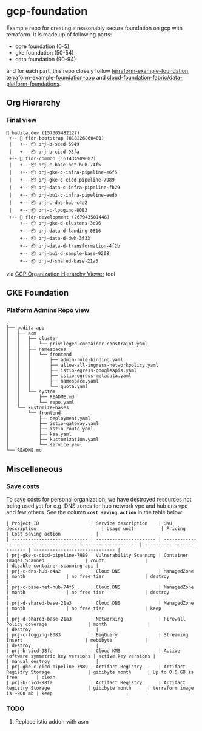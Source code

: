 # gcp-foundation 

Example repo for creating a reasonably secure foundation on gcp with terraform. It is made up of following parts:

- core foundation (0-5)
- gke foundation (50-54)
- data foundation (90-94)

and for each part, this repo closely follow [terraform-example-foundation](https://github.com/terraform-google-modules/terraform-example-foundation), [terraform-example-foundation-app](https://github.com/GoogleCloudPlatform/terraform-example-foundation-app) and [cloud-foundation-fabric/data-platform-foundations](https://github.com/terraform-google-modules/cloud-foundation-fabric/tree/master/data-solutions/data-platform-foundations).

## Org Hierarchy
### Final view

```
🏢 budita.dev (157305482127)
 +-- 📁 fldr-bootstrap (818226860401)
 |   +-- 📦 prj-b-seed-6949
 |   +-- 📦 prj-b-cicd-98fa
 +-- 📁 fldr-common (161434909087)
 |   +-- 📦 prj-c-base-net-hub-74f5
 |   +-- 📦 prj-gke-c-infra-pipeline-e6f5
 |   +-- 📦 prj-gke-c-cicd-pipeline-7989
 |   +-- 📦 prj-data-c-infra-pipeline-fb29
 |   +-- 📦 prj-bu1-c-infra-pipeline-eedb
 |   +-- 📦 prj-c-dns-hub-c4a2
 |   +-- 📦 prj-c-logging-8083
 +-- 📁 fldr-development (267943501446)
     +-- 📦 prj-gke-d-clusters-3c96
     +-- 📦 prj-data-d-landing-0816
     +-- 📦 prj-data-d-dwh-3f33
     +-- 📦 prj-data-d-transformation-4f2b
     +-- 📦 prj-bu1-d-sample-base-9208
     +-- 📦 prj-d-shared-base-21a3
```
via [GCP Organization Hierarchy Viewer](https://github.com/GoogleCloudPlatform/professional-services/tree/main/tools/gcp-org-hierarchy-viewer) tool

## GKE Foundation
### Platform Admins Repo view

```
.
├── budita-app
│   ├── acm
│   │   ├── cluster
│   │   │   └── privileged-container-constraint.yaml
│   │   ├── namespaces
│   │   │   └── frontend
│   │   │       ├── admin-role-binding.yaml
│   │   │       ├── allow-all-ingress-networkpolicy.yaml
│   │   │       ├── istio-egress-googleapis.yaml
│   │   │       ├── istio-egress-metadata.yaml
│   │   │       ├── namespace.yaml
│   │   │       └── quota.yaml
│   │   └── system
│   │       ├── README.md
│   │       └── repo.yaml
│   └── kustomize-bases
│       └── frontend
│           ├── deployment.yaml
│           ├── istio-gateway.yaml
│           ├── istio-route.yaml
│           ├── ksa.yaml
│           ├── kustomization.yaml
│           └── service.yaml
└── README.md
```
## Miscellaneous
### Save costs
To save costs for personal organization, we have destroyed resources not being used yet for e.g. DNS zones for hub network vpc and hub dns vpc and few others. See the column **```cost saving action```** in the table below:  

```
| Project ID                   | Service description    | SKU description                        | Usage unit          | Pricing                    | Cost saving action             |
| ---------------------------- | ---------------------- | -------------------------------------- | ------------------- | -------------------------- | ------------------------------ |
| prj-gke-c-cicd-pipeline-7989 | Vulnerability Scanning | Container Images Scanned               | count               |                            | disable container scanning api |
| prj-c-dns-hub-c4a2           | Cloud DNS              | ManagedZone                            | month               | no free tier               | destroy                        |
| prj-c-base-net-hub-74f5      | Cloud DNS              | ManagedZone                            | month               | no free tier               | destroy                        |
| prj-d-shared-base-21a3       | Cloud DNS              | ManagedZone                            | month               | no free tier               | keep                           |
| prj-d-shared-base-21a3       | Networking             | Firewall Policy coverage               | month               |                            | destroy                        |
| prj-c-logging-8083           | BigQuery               | Streaming Insert                       | mebibyte            |                            | destroy                        |
| prj-b-cicd-98fa              | Cloud KMS              | Active software symmetric key versions | active key versions |                            | manual destroy                 |
| prj-gke-c-cicd-pipeline-7989 | Artifact Registry      | Artifact Registry Storage              | gibibyte month      | Up to 0.5 GB is free       | clean                          |
| prj-b-cicd-98fa              | Artifact Registry      | Artifact Registry Storage              | gibibyte month      | terraform image is ~900 mb | keep                           |
```

### TODO
1. Replace istio addon with asm
